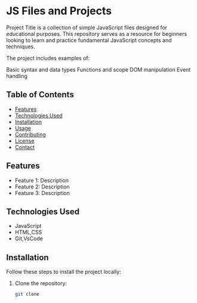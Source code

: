 # JS Files and Projects

Project Title is a collection of simple JavaScript files designed for educational purposes. This repository serves as a resource for beginners looking to learn and practice fundamental JavaScript concepts and techniques.

The project includes examples of:

Basic syntax and data types
Functions and scope
DOM manipulation
Event handling

## Table of Contents

- [Features](#features)
- [Technologies Used](#technologies-used)
- [Installation](#installation)
- [Usage](#usage)
- [Contributing](#contributing)
- [License](#license)
- [Contact](#contact)

## Features

- Feature 1: Description
- Feature 2: Description
- Feature 3: Description

## Technologies Used

- JavaScript
- HTML,CSS
- Git,VsCode

## Installation

Follow these steps to install the project locally:

1. Clone the repository:
   ```bash
   git clone 
